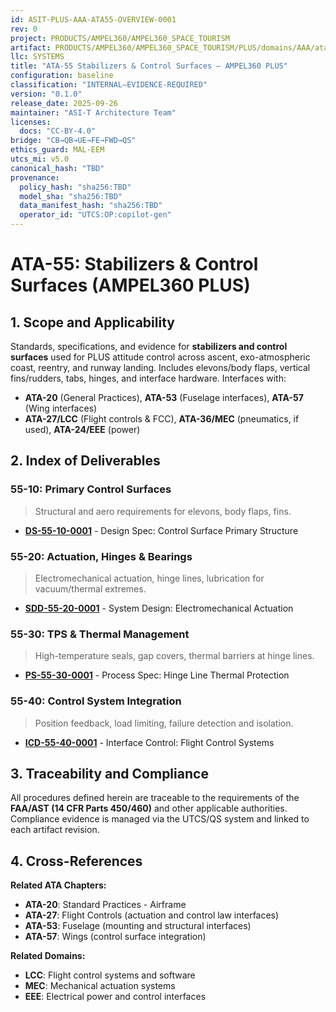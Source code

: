 ```yaml
---
id: ASIT-PLUS-AAA-ATA55-OVERVIEW-0001
rev: 0
project: PRODUCTS/AMPEL360/AMPEL360_SPACE_TOURISM
artifact: PRODUCTS/AMPEL360/AMPEL360_SPACE_TOURISM/PLUS/domains/AAA/ata/55/README.md
llc: SYSTEMS
title: "ATA-55 Stabilizers & Control Surfaces — AMPEL360 PLUS"
configuration: baseline
classification: "INTERNAL–EVIDENCE-REQUIRED"
version: "0.1.0"
release_date: 2025-09-26
maintainer: "ASI-T Architecture Team"
licenses:
  docs: "CC-BY-4.0"
bridge: "CB→QB→UE→FE→FWD→QS"
ethics_guard: MAL-EEM
utcs_mi: v5.0
canonical_hash: "TBD"
provenance:
  policy_hash: "sha256:TBD"
  model_sha: "sha256:TBD"
  data_manifest_hash: "sha256:TBD"
  operator_id: "UTCS:OP:copilot-gen"
---
```


# ATA-55: Stabilizers & Control Surfaces (AMPEL360 PLUS)

## 1. Scope and Applicability
Standards, specifications, and evidence for **stabilizers and control surfaces** used for PLUS attitude control across ascent, exo-atmospheric coast, reentry, and runway landing. Includes elevons/body flaps, vertical fins/rudders, tabs, hinges, and interface hardware. Interfaces with:
- **ATA-20** (General Practices), **ATA-53** (Fuselage interfaces), **ATA-57** (Wing interfaces)
- **ATA-27/LCC** (Flight controls & FCC), **ATA-36/MEC** (pneumatics, if used), **ATA-24/EEE** (power)

## 2. Index of Deliverables

### 55-10: Primary Control Surfaces
> Structural and aero requirements for elevons, body flaps, fins.
- **[DS-55-10-0001](./55-10_Primary_Surfaces/DS-55-10-0001_ControlSurfacePrimaryStructure.md)** - Design Spec: Control Surface Primary Structure

### 55-20: Actuation, Hinges & Bearings
> Electromechanical actuation, hinge lines, lubrication for vacuum/thermal extremes.
- **[SDD-55-20-0001](./55-20_Actuation/SDD-55-20-0001_ElectromechanicalActuation.md)** - System Design: Electromechanical Actuation

### 55-30: TPS & Thermal Management
> High-temperature seals, gap covers, thermal barriers at hinge lines.
- **[PS-55-30-0001](./55-30_TPS_Thermal/PS-55-30-0001_HingeLineThermalProtection.md)** - Process Spec: Hinge Line Thermal Protection

### 55-40: Control System Integration
> Position feedback, load limiting, failure detection and isolation.
- **[ICD-55-40-0001](./55-40_Control_Integration/ICD-55-40-0001_FlightControlInterfaces.md)** - Interface Control: Flight Control Systems

## 3. Traceability and Compliance

All procedures defined herein are traceable to the requirements of the **FAA/AST (14 CFR Parts 450/460)** and other applicable authorities. Compliance evidence is managed via the UTCS/QS system and linked to each artifact revision.

## 4. Cross-References

**Related ATA Chapters:**
- **ATA-20**: Standard Practices - Airframe
- **ATA-27**: Flight Controls (actuation and control law interfaces)
- **ATA-53**: Fuselage (mounting and structural interfaces)
- **ATA-57**: Wings (control surface integration)

**Related Domains:**
- **LCC**: Flight control systems and software
- **MEC**: Mechanical actuation systems
- **EEE**: Electrical power and control interfaces
